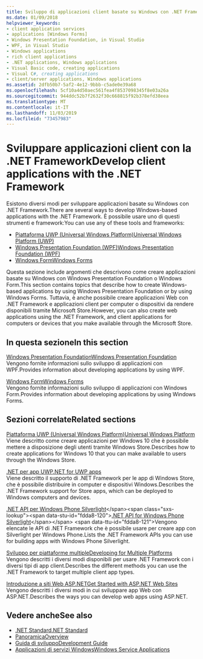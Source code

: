 ```yaml
---
title: Sviluppo di applicazioni client basate su Windows con .NET Framework
ms.date: 01/09/2018
helpviewer_keywords:
- client application services
- applications [Windows Forms]
- Windows Presentation Foundation, in Visual Studio
- WPF, in Visual Studio
- Windows applications
- rich client applications
- .NET applications, Windows applications
- Visual Basic code, creating applications
- Visual C#, creating applications
- client/server applications, Windows applications
ms.assetid: 2dfb50b7-5af2-4e12-9bbb-c5ade0e39a68
ms.openlocfilehash: 5cf10a4d50aec561fea4f8537098345f8e03a26a
ms.sourcegitcommit: 944ddc52b7f2632f30c668815f92b378efd38eea
ms.translationtype: MT
ms.contentlocale: it-IT
ms.lasthandoff: 11/03/2019
ms.locfileid: "73457983"
---
```

# <a name="develop-client-applications-with-the-net-framework"></a><span data-ttu-id="fdda8-102">Sviluppare applicazioni client con la .NET Framework</span><span class="sxs-lookup"><span data-stu-id="fdda8-102">Develop client applications with the .NET Framework</span></span>

<span data-ttu-id="fdda8-103">Esistono diversi modi per sviluppare applicazioni basate su Windows con .NET Framework.</span><span class="sxs-lookup"><span data-stu-id="fdda8-103">There are several ways to develop Windows-based applications with the .NET Framework.</span></span> <span data-ttu-id="fdda8-104">È possibile usare uno di questi strumenti e framework:</span><span class="sxs-lookup"><span data-stu-id="fdda8-104">You can use any of these tools and frameworks:</span></span>

- [<span data-ttu-id="fdda8-105">Piattaforma UWP (Universal Windows Platform)</span><span class="sxs-lookup"><span data-stu-id="fdda8-105">Universal Windows Platform (UWP)</span></span>](https://developer.microsoft.com/windows/apps)
- [<span data-ttu-id="fdda8-106">Windows Presentation Foundation (WPF)</span><span class="sxs-lookup"><span data-stu-id="fdda8-106">Windows Presentation Foundation (WPF)</span></span>](./wpf/index.md)
- [<span data-ttu-id="fdda8-107">Windows Form</span><span class="sxs-lookup"><span data-stu-id="fdda8-107">Windows Forms</span></span>](./winforms/index.md)

<span data-ttu-id="fdda8-108">Questa sezione include argomenti che descrivono come creare applicazioni basate su Windows con Windows Presentation Foundation o Windows Form.</span><span class="sxs-lookup"><span data-stu-id="fdda8-108">This section contains topics that describe how to create Windows-based applications by using Windows Presentation Foundation or by using Windows Forms.</span></span> <span data-ttu-id="fdda8-109">Tuttavia, è anche possibile creare applicazioni Web con .NET Framework e applicazioni client per computer o dispositivi da rendere disponibili tramite Microsoft Store.</span><span class="sxs-lookup"><span data-stu-id="fdda8-109">However, you can also create web applications using the .NET Framework, and client applications for computers or devices that you make available through the Microsoft Store.</span></span>

## <a name="in-this-section"></a><span data-ttu-id="fdda8-110">In questa sezione</span><span class="sxs-lookup"><span data-stu-id="fdda8-110">In this section</span></span>

[<span data-ttu-id="fdda8-111">Windows Presentation Foundation</span><span class="sxs-lookup"><span data-stu-id="fdda8-111">Windows Presentation Foundation</span></span>](./wpf/index.md)  
<span data-ttu-id="fdda8-112">Vengono fornite informazioni sullo sviluppo di applicazioni con WPF.</span><span class="sxs-lookup"><span data-stu-id="fdda8-112">Provides information about developing applications by using WPF.</span></span>

[<span data-ttu-id="fdda8-113">Windows Form</span><span class="sxs-lookup"><span data-stu-id="fdda8-113">Windows Forms</span></span>](./winforms/index.md)  
<span data-ttu-id="fdda8-114">Vengono fornite informazioni sullo sviluppo di applicazioni con Windows Form.</span><span class="sxs-lookup"><span data-stu-id="fdda8-114">Provides information about developing applications by using Windows Forms.</span></span>

## <a name="related-sections"></a><span data-ttu-id="fdda8-115">Sezioni correlate</span><span class="sxs-lookup"><span data-stu-id="fdda8-115">Related sections</span></span>

[<span data-ttu-id="fdda8-116">Piattaforma UWP (Universal Windows Platform)</span><span class="sxs-lookup"><span data-stu-id="fdda8-116">Universal Windows Platform</span></span>](https://developer.microsoft.com/windows/apps)  
<span data-ttu-id="fdda8-117">Viene descritto come creare applicazioni per Windows 10 che è possibile mettere a disposizione degli utenti tramite Windows Store.</span><span class="sxs-lookup"><span data-stu-id="fdda8-117">Describes how to create applications for Windows 10 that you can make available to users through the Windows Store.</span></span>

[<span data-ttu-id="fdda8-118">.NET per app UWP</span><span class="sxs-lookup"><span data-stu-id="fdda8-118">.NET for UWP apps</span></span>](https://msdn.microsoft.com/library/windows/apps/mt185501.aspx)  
<span data-ttu-id="fdda8-119">Viene descritto il supporto di .NET Framework per le app di Windows Store, che è possibile distribuire in computer e dispositivi Windows.</span><span class="sxs-lookup"><span data-stu-id="fdda8-119">Describes the .NET Framework support for Store apps, which can be deployed to Windows computers and devices.</span></span>

<span data-ttu-id="fdda8-120">[.NET API per Windows Phone Silverlight](https://docs.microsoft.com/previous-versions/windows/apps/jj207211\(v=vs.105\))</span><span class="sxs-lookup"><span data-stu-id="fdda8-120">[.NET API for Windows Phone Silverlight](https://docs.microsoft.com/previous-versions/windows/apps/jj207211\(v=vs.105\))</span></span>  
<span data-ttu-id="fdda8-121">Vengono elencate le API di .NET Framework che è possibile usare per creare app con Silverlight per Windows Phone.</span><span class="sxs-lookup"><span data-stu-id="fdda8-121">Lists the .NET Framework APIs you can use for building apps with Windows Phone Silverlight.</span></span>
  
[<span data-ttu-id="fdda8-122">Sviluppo per piattaforme multiple</span><span class="sxs-lookup"><span data-stu-id="fdda8-122">Developing for Multiple Platforms</span></span>](../standard/cross-platform/index.md)  
<span data-ttu-id="fdda8-123">Vengono descritti i diversi modi disponibili per usare .NET Framework con i diversi tipi di app client.</span><span class="sxs-lookup"><span data-stu-id="fdda8-123">Describes the different methods you can use the .NET Framework to target multiple client app types.</span></span>

[<span data-ttu-id="fdda8-124">Introduzione a siti Web ASP.NET</span><span class="sxs-lookup"><span data-stu-id="fdda8-124">Get Started with ASP.NET Web Sites</span></span>](https://www.asp.net/get-started/websites)  
<span data-ttu-id="fdda8-125">Vengono descritti i diversi modi in cui sviluppare app Web con ASP.NET.</span><span class="sxs-lookup"><span data-stu-id="fdda8-125">Describes the ways you can develop web apps using ASP.NET.</span></span>

## <a name="see-also"></a><span data-ttu-id="fdda8-126">Vedere anche</span><span class="sxs-lookup"><span data-stu-id="fdda8-126">See also</span></span>

- [<span data-ttu-id="fdda8-127">.NET Standard</span><span class="sxs-lookup"><span data-stu-id="fdda8-127">.NET Standard</span></span>](../standard/net-standard.md)
- [<span data-ttu-id="fdda8-128">Panoramica</span><span class="sxs-lookup"><span data-stu-id="fdda8-128">Overview</span></span>](./get-started/overview.md)
- [<span data-ttu-id="fdda8-129">Guida di sviluppo</span><span class="sxs-lookup"><span data-stu-id="fdda8-129">Development Guide</span></span>](./development-guide.md)
- [<span data-ttu-id="fdda8-130">Applicazioni di servizi Windows</span><span class="sxs-lookup"><span data-stu-id="fdda8-130">Windows Service Applications</span></span>](./windows-services/index.md)

